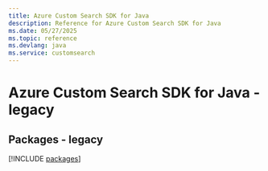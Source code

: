 ```yaml
---
title: Azure Custom Search SDK for Java
description: Reference for Azure Custom Search SDK for Java
ms.date: 05/27/2025
ms.topic: reference
ms.devlang: java
ms.service: customsearch
---
```

# Azure Custom Search SDK for Java - legacy
## Packages - legacy
[!INCLUDE [packages](custom-search-index.md)]